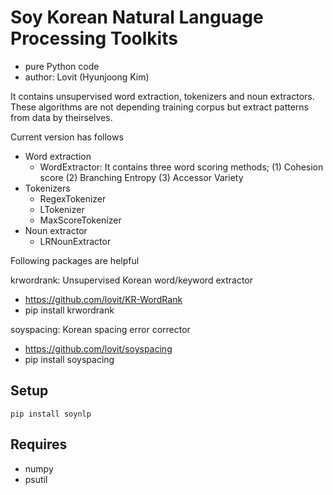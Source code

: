 # Soy Korean Natural Language Processing Toolkits

- pure Python code
- author: Lovit (Hyunjoong Kim)

It contains unsupervised word extraction, tokenizers and noun extractors. These algorithms are not depending training corpus but extract patterns from data by theirselves.

Current version has follows

- Word extraction
	- WordExtractor: It contains three word scoring methods; 
		(1) Cohesion score
		(2) Branching Entropy
		(3) Accessor Variety
- Tokenizers
	- RegexTokenizer
	- LTokenizer
	- MaxScoreTokenizer	
- Noun extractor
	- LRNounExtractor 

Following packages are helpful

krwordrank: Unsupervised Korean word/keyword extractor
- https://github.com/lovit/KR-WordRank
- pip install krwordrank

soyspacing: Korean spacing error corrector
- https://github.com/lovit/soyspacing
- pip install soyspacing

## Setup

	pip install soynlp

## Requires

- numpy 
- psutil

